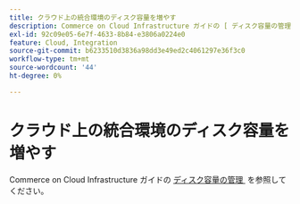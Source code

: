 ```yaml
---
title: クラウド上の統合環境のディスク容量を増やす
description: Commerce on Cloud Infrastructure ガイドの [ ディスク容量の管理 ] （https://experienceleague.adobe.com/ja/docs/commerce-cloud-service/user-guide/develop/storage/manage-disk-space）を参照してください。
exl-id: 92c09e05-6e7f-4633-8b84-e3806a0224e0
feature: Cloud, Integration
source-git-commit: b6233510d3836a98dd3e49ed2c4061297e36f3c0
workflow-type: tm+mt
source-wordcount: '44'
ht-degree: 0%

---
```


# クラウド上の統合環境のディスク容量を増やす

Commerce on Cloud Infrastructure ガイドの [&#x200B; ディスク容量の管理 &#x200B;](https://experienceleague.adobe.com/ja/docs/commerce-cloud-service/user-guide/develop/storage/manage-disk-space) を参照してください。
